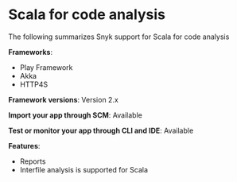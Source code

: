 # Scala for code analysis

The following summarizes Snyk support for Scala for code analysis

**Frameworks**:&#x20;

* Play Framework
* Akka
* HTTP4S

**Framework versions**: Version 2.x

**Import your app through SCM**: Available

**Test or monitor your app through CLI and IDE**: Available

**Features**:&#x20;

* Reports
* Interfile analysis is supported for Scala
